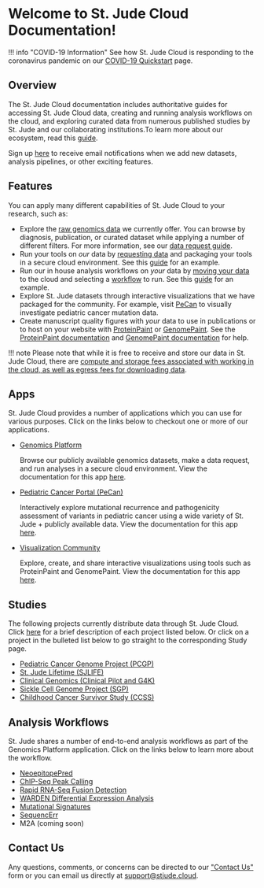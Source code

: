 # Welcome to St. Jude Cloud Documentation!

!!! info "COVID-19 Information"
    See how St. Jude Cloud is responding to the coronavirus pandemic on our [COVID-19 Quickstart](guides/covid-19/index.md) page.

## Overview

The St. Jude Cloud documentation includes authoritative guides for accessing St. Jude Cloud data, creating and running analysis workflows on the cloud, and exploring curated data from numerous published studies by St. Jude and our collaborating institutions.To learn more about our ecosystem, read this [guide](./ecosystem.md). 

Sign up [here](https://hospital.stjude.org/apps/forms/fb/st-jude-cloud-subscribe/) to receive email notifications when we add new datasets, analysis pipelines, or other exciting features.

## Features

You can apply many different capabilities of St. Jude Cloud to your research, such as:

* Explore the [raw genomics data](https://platform.stjude.cloud/data/diseases) we currently offer. You can browse by diagnosis, publication, or curated dataset while applying a number of different filters. For more information, see our [data request guide](./guides/genomics-platform/requesting-data/data-request.md).
* Run your tools on *our* data by [requesting data](./guides/genomics-platform/requesting-data/data-request.md) and packaging your tools in a secure cloud environment. See this [guide](./guides/genomics-platform/analyzing-data/creating-a-cloud-app.md) for an example.
* Run our in house analysis workflows on *your* data by [moving your data](./guides/genomics-platform/managing-data/data-transfer-app.md) to the cloud and selecting a [workflow](https://platform.stjude.cloud/workflows) to run. See this [guide](./guides/genomics-platform/analyzing-data/running-sj-workflows.md) for an example. 
* Explore St. Jude datasets through interactive visualizations that we have packaged for the community. For example, visit [PeCan](https://pecan.stjude.cloud) to visually investigate pediatric cancer mutation data.
* Create manuscript quality figures with *your* data to use in publications or to host on your website with [ProteinPaint](https://proteinpaint.stjude.org/) or [GenomePaint](https://genomepaint.stjude.cloud/). See the [ProteinPaint documentation](./guides/visualization-community/proteinpaint.md) and [GenomePaint documentation](./guides/visualization-community/genomepaint.md) for help.

!!! note
    Please note that while it is free to receive and store our data in St. Jude Cloud, there are [compute and storage fees associated with working in the cloud, as well as egress fees for downloading data](faq.md#will-i-be-charged-for-using-st-jude-cloud). 

## Apps

St. Jude Cloud provides a number of applications which you can use for various purposes. Click on the links below to checkout one or more of our applications.

* [Genomics Platform](https://platform.stjude.cloud)
    
    Browse our publicly available genomics datasets, make a data request, and run analyses in a secure cloud environment. View the documentation for this app [here](./guides/genomics-platform/index.md). 

* [Pediatric Cancer Portal (PeCan)](https://pecan.stjude.cloud)
    
    Interactively explore mutational recurrence and pathogenicity assessment of variants in pediatric cancer using a wide variety of St. Jude + publicly available data. View the documentation for this app [here](./guides/pecan/index.md).

* [Visualization Community](https://viz.stjude.cloud/)
    
    Explore, create, and share interactive visualizations using tools such as ProteinPaint and GenomePaint. View the documentation for this app [here](./guides/visualization-community/index.md).

## Studies

The following projects currently distribute data through St. Jude Cloud. Click [here](./guides/genomics-platform/requesting-data/about-our-data.md#data-access-units) for a brief description of each project listed below. Or click on a project in the bulleted list below to go straight to the corresponding Study page.

* [Pediatric Cancer Genome Project (PCGP)](https://stjude.cloud/studies/pediatric-cancer-genome-project)
* [St. Jude Lifetime (SJLIFE)](https://sjlife.stjude.org/)
* [Clinical Genomics (Clinical Pilot and G4K)](https://stjude.cloud/studies/clinical-genomics)
* [Sickle Cell Genome Project (SGP)](https://sickle-cell.stjude.cloud)
* [Childhood Cancer Survivor Study (CCSS)](https://ccss.stjude.org/)

## Analysis Workflows

St. Jude shares a number of end-to-end analysis workflows as part of the Genomics Platform application. Click on the links below to learn more about the workflow.

* [NeoepitopePred](https://platform.stjude.cloud/workflows/neoepitopepred)
* [ChIP-Seq Peak Calling](https://platform.stjude.cloud/workflows/chip-seq)
* [Rapid RNA-Seq Fusion Detection](https://platform.stjude.cloud/workflows/rapid_rna-seq)
* [WARDEN Differential Expression Analysis](https://platform.stjude.cloud/workflows/warden)
* [Mutational Signatures](https://platform.stjude.cloud/workflows/mutational_signatures)
* [SequencErr](https://platform.stjude.cloud/workflows/sequencerr)
* M2A (coming soon)

## Contact Us

Any questions, comments, or concerns can be directed to our ["Contact Us"](https://stjude.cloud/contact) form or you can email us directly at support@stjude.cloud.
